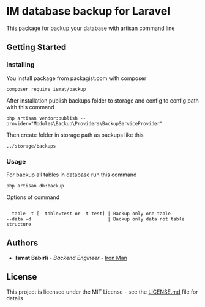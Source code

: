 # IM database backup for Laravel

This package for backup your database with artisan command line

## Getting Started

### Installing

You install package from packagist.com with composer

```
composer require ismat/backup
```

After installation publish backups folder to storage and config to config path with this command

```
php artisan vendor:publish --provider="Modules\Backup\Providers\BackupServiceProvider"

```

Then create folder in storage path as backups like this
```$xslt
../storage/backups
```
### Usage
For backup all tables in database run this command

```$xslt
php artisan db:backup
```

Options of command
```$xslt

--table -t [--table=test or -t test] | Backup only one table
--data -d                            | Backup only data not table structure

```


## Authors

* **Ismat Babirli** - *Backend Engineer* - [Iron Man](https://github.com/ismatBabirli)


## License

This project is licensed under the MIT License - see the [LICENSE.md](LICENSE.md) file for details
